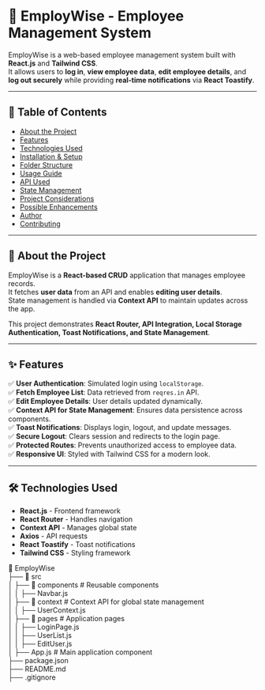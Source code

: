 # 🚀 EmployWise - Employee Management System

EmployWise is a web-based employee management system built with **React.js** and **Tailwind CSS**.  
It allows users to **log in**, **view employee data**, **edit employee details**, and **log out securely** while providing **real-time notifications** via **React Toastify**.

---

## 📌 Table of Contents
- [About the Project](#about-the-project)
- [Features](#features)
- [Technologies Used](#technologies-used)
- [Installation & Setup](#installation--setup)
- [Folder Structure](#folder-structure)
- [Usage Guide](#usage-guide)
- [API Used](#api-used)
- [State Management](#state-management)
- [Project Considerations](#project-considerations)
- [Possible Enhancements](#possible-enhancements)
- [Author](#author)
- [Contributing](#contributing)

---

## 📖 About the Project

EmployWise is a **React-based CRUD** application that manages employee records.  
It fetches **user data** from an API and enables **editing user details**.  
State management is handled via **Context API** to maintain updates across the app.  

This project demonstrates **React Router, API Integration, Local Storage Authentication, Toast Notifications, and State Management**.

---

## ✨ Features

✅ **User Authentication**: Simulated login using `localStorage`.  
✅ **Fetch Employee List**: Data retrieved from `reqres.in` API.  
✅ **Edit Employee Details**: User details updated dynamically.  
✅ **Context API for State Management**: Ensures data persistence across components.  
✅ **Toast Notifications**: Displays login, logout, and update messages.  
✅ **Secure Logout**: Clears session and redirects to the login page.  
✅ **Protected Routes**: Prevents unauthorized access to employee data.  
✅ **Responsive UI**: Styled with Tailwind CSS for a modern look.  

---

## 🛠 Technologies Used

- **React.js** - Frontend framework
- **React Router** - Handles navigation
- **Context API** - Manages global state
- **Axios** - API requests
- **React Toastify** - Toast notifications
- **Tailwind CSS** - Styling framework

 📂 EmployWise  
 ├── 📂 src  
 │   ├── 📂 components        # Reusable components  
 │   │   ├── Navbar.js  
 │   ├── 📂 context           # Context API for global state management  
 │   │   ├── UserContext.js  
 │   ├── 📂 pages             # Application pages  
 │   │   ├── LoginPage.js  
 │   │   ├── UserList.js  
 │   │   ├── EditUser.js  
 │   ├── App.js               # Main application component  
 ├── package.json  
 ├── README.md  
 ├── .gitignore  
